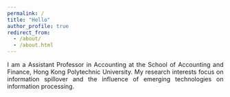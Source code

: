 ```yaml
---
permalink: /
title: "Hello"
author_profile: true
redirect_from: 
  - /about/
  - /about.html
---
```


<div style="text-align: justify">I am a Assistant Professor in Accounting at the School of Accounting and Finance, Hong Kong Polytechnic University. My research interests focus on information spillover and the influence of emerging technologies on information processing.</div>&nbsp;
